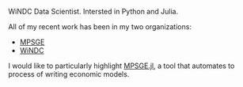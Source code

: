 WiNDC Data Scientist. Intersted in Python and Julia.

All of my recent work has been in my two organizations:

- [MPSGE](https://github.com/julia-mpsge)
- [WiNDC](https://github.com/uw-windc)

I would like to particularly highlight [MPSGE.jl](https://github.com/julia-mpsge/MPSGE.jl), a tool that automates to process of writing economic models.
